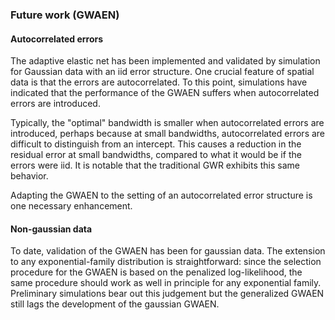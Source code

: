 ### Future work (GWAEN)

#### Autocorrelated errors
The adaptive elastic net has been implemented and validated by simulation for Gaussian data with an iid error structure. One crucial feature of spatial data is that the errors are autocorrelated. To this point, simulations have indicated that the performance of the  GWAEN suffers when autocorrelated errors are introduced.

Typically, the "optimal" bandwidth is smaller when autocorrelated errors are introduced, perhaps because at small bandwidths, autocorrelated errors are difficult to distinguish from an intercept. This causes a reduction in the residual error at small bandwidths, compared to what it would be if the errors were iid. It is notable that the traditional GWR exhibits this same behavior.

Adapting the GWAEN to the setting of an autocorrelated error structure is one necessary enhancement.

#### Non-gaussian data
To date, validation of the GWAEN has been for gaussian data. The extension to any exponential-family distribution is straightforward: since the selection procedure for the GWAEN is based on the penalized log-likelihood, the same procedure should work as well in principle for any exponential family. Preliminary simulations bear out this judgement but the generalized GWAEN still lags the development of the gaussian GWAEN.